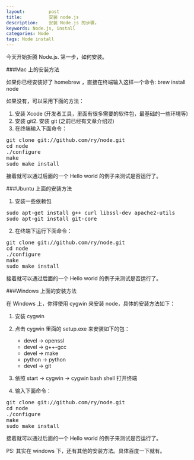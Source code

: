 ```yaml
---
layout:         post
title:          安装 node.js
description:    安装 Node.js 的步骤。
keywords: Node.js, install
categories: Node
tags: Node install
---
```

今天开始折腾 Node.js. 第一步，如何安装。

###Mac 上的安装方法

如果你已经安装好了 homebrew ，直接在终端输入这样一个命令: brew install node

如果没有，可以采用下面的方法：

1. 安装 Xcode (开发者工具，里面有很多需要的软件包，最基础的一些环境等)
2. 安装 git2. 安装 git (之前已经有文章介绍过)
3. 在终端输入下面命令：

<pre name="colorcode" class="js">
git clone git://github.com/ry/node.git
cd node
./configure
make
sudo make install
</pre>

接着就可以通过后面的一个 Hello world 的例子来测试是否运行了。

###Ubuntu 上面的安装方法

1.  安装一些依赖包
<pre name="colorcode" class="js">
sudo apt-get install g++ curl libssl-dev apache2-utils
sudo apt-git install git-core
</pre>

2.  在终端下运行下面命令：
<pre name="colorcode" class="js">
git clone git://github.com/ry/node.git
cd node
./configure
make
sudo make install
</pre>

接着就可以通过后面的一个 Hello world 的例子来测试是否运行了。

###Windows 上面的安装方法

在 Windows 上，你得使用 cygwin 来安装 node，具体的安装方法如下：

1. 安装 cygwin
2. 点击 cygwin 里面的 setup.exe 来安装如下的包：

    * devel -> openssl
    * devel -> g++-gcc
    * devel -> make
    * python -> python
    * devel -> git

3. 依照 start -> cygwin -> cygwin bash shell 打开终端
4. 输入下面命令：
<pre name="colorcode" class="js">
git clone git://github.com/ry/node.git
cd node
./configure
make
sudo make install
</pre>
接着就可以通过后面的一个 Hello world 的例子来测试是否运行了。

PS: 其实在 windows 下，还有其他的安装方法。具体百度一下就有。
